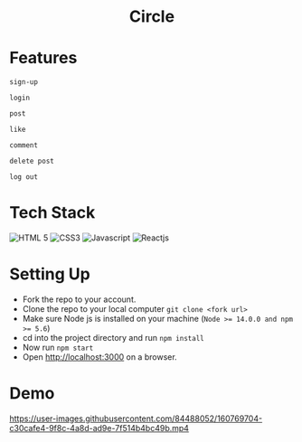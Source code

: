 
<div id="top"></div>

<h1 align="center"> Circle </h1>

# Features
   
    sign-up
    
    login
    
    post
    
    like
    
    comment
    
    delete post
    
    log out
    

# Tech Stack 

  ![HTML 5](https://img.shields.io/badge/HTML5-E34F26?style=for-the-badge&logo=html5&logoColor=white)
  ![CSS3](https://img.shields.io/badge/CSS3-1572B6?style=for-the-badge&logo=css3&logoColor=white)
  ![Javascript](https://img.shields.io/badge/JavaScript-323330?style=for-the-badge&logo=javascript&logoColor=F7DF1E)
  ![Reactjs](https://img.shields.io/badge/React-20232A?style=for-the-badge&logo=react&logoColor=61DAFB)

  

# Setting Up

- Fork the repo to your account.
- Clone the repo to your local computer `git clone <fork url>`
- Make sure Node js is installed on your machine (`Node >= 14.0.0 and npm >= 5.6`)
- cd into the project directory and run `npm install`
- Now run `npm start`
- Open [http://localhost:3000](http://localhost:3000) on a browser.


# Demo

https://user-images.githubusercontent.com/84488052/160769704-c30cafe4-9f8c-4a8d-ad9e-7f514b4bc49b.mp4


